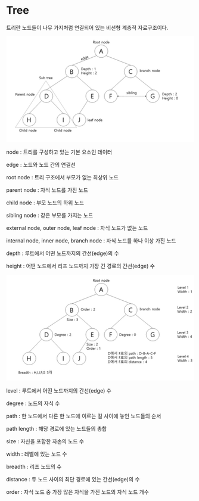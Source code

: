 # Tree

트리란 노드들이 나무 가지처럼 연결되어 있는 비선형 계층적 자료구조이다.



![tree1](./images/tree1-min.JPG)



node : 트리를 구성하고 있는 기본 요소인 데이터

edge : 노드와 노드 간의 연결선

root node : 트리 구조에서 부모가 없는 최상위 노드

parent node : 자식 노드를 가진 노드

child node : 부모 노드의 하위 노드

sibling node : 같은 부모를 가지는 노드

external node, outer node, leaf node : 자식 노드가 없는 노드

internal node, inner node, branch node : 자식 노드를 하나 이상 가진 노드

depth : 루트에서 어떤 노드까지의 간선(edge)의 수

height : 어떤 노드에서 리프 노드까지 가장 긴 경로의 간선(edge) 수



![tree2](./images/tree2-min.JPG)



level : 루트에서 어떤 노드까지의 간선(edge) 수

degree : 노드의 자식 수

path : 한 노드에서 다른 한 노드에 이르는 길 사이에 놓인 노드들의 순서

path length : 해당 경로에 있는 노드들의 총합

size : 자신을 포함한 자손의 노드 수

width : 레벨에 있는 노드 수

breadth : 리프 노드의 수

distance : 두 노드 사이의 최단 경로에 있는 간선(edge)의 수

order : 자식 노드 중 가장 많은 자식을 가진 노드의 자식 노드 개수